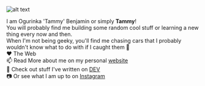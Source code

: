 ![alt text](https://res.cloudinary.com/simplytammy/image/upload/v1595998486/persona/pp.jpg)

I am Ogurinka 'Tammy' Benjamin or simply **Tammy**! <br>
You will probably find me building some random cool stuff or learning a new thing every now and then.
<br>
When I'm not being geeky, you'll find me chasing cars that I probably wouldn't know what to do with if I caught them 👀 <br>
❤ The Web <br>
📫 Read More about me on my personal  	[website](https://tammy.dev/about) <br>
💬 Check out stuff I've written on  [DEV](https://dev.to/simplytammy) <br>
📷 Or see what I am up to on [Instagram](https://dev.to/simplytammy)
